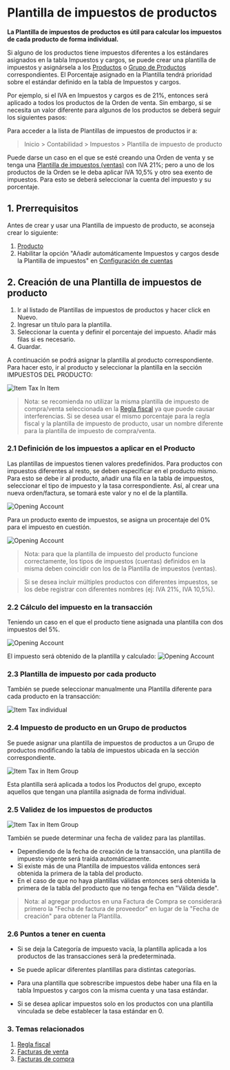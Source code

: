 <!-- add-breadcrumbs -->
# Plantilla de impuestos de productos

**La Plantilla de impuestos de productos es útil para calcular los impuestos de cada producto de forma individual.**

Si alguno de los productos tiene impuestos diferentes a los estándares asignados en la tabla Impuestos y cargos, se puede crear una plantilla de impuestos y asignársela a los [Productos](/docs/user/manual/en/stock/item) o [Grupo de Productos](/docs/user/manual/en/stock/item-group) correspondientes. El Porcentaje asignado en la Plantilla tendrá prioridad sobre el estándar definido en la tabla de Impuestos y cargos.

Por ejemplo, si el IVA en Impuestos y cargos es de 21%, entonces será aplicado a todos los productos de la Orden de venta. Sin embargo, si se necesita un valor diferente para algunos de los productos se deberá seguir los siguientes pasos:

Para acceder a la lista de Plantillas de impuestos de productos ir a:
> Inicio > Contabilidad > Impuestos > Plantilla de impuesto de producto

Puede darse un caso en el que se esté creando una Orden de venta y se tenga una [Plantilla de impuestos (ventas)](/docs/user/manual/es/selling/sales-taxes-and-charges-template) con IVA 21%; pero a uno de los productos de la Orden se le deba aplicar IVA 10,5% y otro sea exento de impuestos. Para esto se deberá seleccionar la cuenta del impuesto y su porcentaje.

## 1. Prerrequisitos
Antes de crear y usar una Plantilla de impuesto de producto, se aconseja crear lo siguiente:

1. [Producto](/docs/user/manual/es/stock/item)
1. Habilitar la opción "Añadir automáticamente Impuestos y cargos desde la Plantilla de impuestos" en [Configuración de cuentas](/docs/user/manual/es/accounts/accounts-settings)

## 2. Creación de una Plantilla de impuestos de producto
1. Ir al listado de Plantillas de impuestos de productos y hacer click en Nuevo.
1. Ingresar un título para la plantilla.
1. Seleccionar la cuenta y definir el porcentaje del impuesto. Añadir más filas si es necesario.
1. Guardar.

A continuación se podrá asignar la plantilla al producto correspondiente. Para hacer esto, ir al producto y seleccionar la plantilla en la sección IMPUESTOS DEL PRODUCTO:

![Item Tax In Item](/docs/assets/img/accounts/item-tax-in-item.png)

> Nota: se recomienda no utilizar la misma plantilla de impuesto de compra/venta seleccionada en la [Regla fiscal](/docs/user/manual/es/accounts/tax-rule) ya que puede causar interferencias. Si se desea usar el mismo porcentaje para la regla fiscal y la plantilla de impuesto de producto, usar un nombre diferente para la plantilla de impuesto de compra/venta.

### 2.1 Definición de los impuestos a aplicar en el Producto

Las plantillas de impuestos tienen valores predefinidos. Para productos con impuestos diferentes al resto, se deben especificar en el producto mismo. Para esto se debe ir al producto, añadir una fila en la tabla de impuestos, seleccionar el tipo de impuesto y la tasa correspondiente. Así, al crear una nueva orden/factura, se tomará este valor y no el de la plantilla.

<img class="screenshot" alt="Opening Account" src="{{docs_base_url}}/assets/img/accounts/item-wise-tax.png">

Para un producto exento de impuestos, se asigna un procentaje del 0% para el impuesto en cuestión.

<img class="screenshot" alt="Opening Account" src="{{docs_base_url}}/assets/img/accounts/exempted-item.png">

> Nota: para que la plantilla de impuesto del producto funcione correctamente, los tipos de impuestos (cuentas) definidos en la misma deben coincidir con los de la Plantilla de impuestos (ventas).

> Si se desea incluir múltiples productos con diferentes impuestos, se los debe registrar con diferentes nombres (ej: IVA 21%, IVA 10,5%).

### 2.2 Cálculo del impuesto en la transacción

Teniendo un caso en el que el producto tiene asignada una plantilla con dos impuestos del 5%.

<img class="screenshot" alt="Opening Account" src="{{docs_base_url}}/assets/img/accounts/tax-calculation.png">

El impuesto será obtenido de la plantilla y calculado:
<img class="screenshot" alt="Opening Account" src="{{docs_base_url}}/assets/img/accounts/tax-calculation1.png">

### 2.3 Plantilla de impuesto por cada producto

También se puede seleccionar manualmente una Plantilla diferente para cada producto en la transacción:

![Item Tax individual](/docs/assets/img/accounts/item-tax-each.png)


### 2.4 Impuesto de producto en un Grupo de productos

Se puede asignar una plantilla de impuestos de productos a un Grupo de productos modificando la tabla de impuestos ubicada en la sección correspondiente.

<img class="screenshot" alt="Item Tax in Item Group" src="{{docs_base_url}}/assets/img/accounts/item-group-tax.png">

Esta plantilla será aplicada a todos los Productos del grupo, excepto aquellos que tengan una plantilla asignada de forma individual.


### 2.5 Validez de los impuestos de productos

<img class="screenshot" alt="Item Tax in Item Group" src="{{docs_base_url}}/assets/img/accounts/item-tax-in-item.png">

También se puede determinar una fecha de validez para las plantillas.

* Dependiendo de la fecha de creación de la transacción, una plantilla de impuesto vigente será traída automáticamente.
* Si existe más de una Plantilla de impuestos válida entonces será obtenida la primera de la tabla del producto.
* En el caso de que no haya plantillas válidas entonces será obtenida la primera de la tabla del producto que no tenga fecha en "Válida desde".

> Nota: al agregar productos en una Factura de Compra se considerará primero la "Fecha de factura de proveedor" en lugar de la "Fecha de creación" para obtener la Plantilla.

### 2.6 Puntos a tener en cuenta

- Si se deja la Categoría de impuesto vacía, la plantilla aplicada a los productos de las transacciones será la predeterminada.

- Se puede aplicar diferentes plantillas para distintas categorías.

- Para una plantilla que sobrescribe impuestos debe haber una fila en la tabla Impuestos y cargos con la misma cuenta y una tasa estándar.

- Si se desea aplicar impuestos solo en los productos con una plantilla vinculada se debe establecer la tasa estándar en 0.

### 3. Temas relacionados
1. [Regla fiscal](/docs/user/manual/es/accounts/tax-rule)
1. [Facturas de venta](/docs/user/manual/es/accounts/sales-invoice)
1. [Facturas de compra](/docs/user/manual/es/accounts/purchase-invoice)
